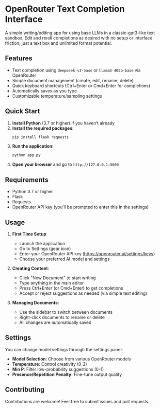 # OpenRouter Text Completion Interface

A simple writing/editing app for using base LLMs in a classic-gpt3-like text sandbox. Edit and reroll completions as desired with no setup or interface friction, just a text box and unlimited format potential.

## Features

- Text completion using `deepseek-v3-base` or `llama3-405b-base` via OpenRouter
- Simple document management (create, edit, rename, delete)
- Quick keyboard shortcuts (Ctrl+Enter or Cmd+Enter for completions)
- Automatically saves as you type
- Customizable temperature/sampling settings

## Quick Start

1. **Install Python** (3.7 or higher) if you haven't already
2. **Install the required packages**:
   ```bash
   pip install flask requests
   ```
3. **Run the application**:
   ```bash
   python app.py
   ```
4. **Open your browser** and go to `http://127.0.0.1:5000`

## Requirements

- Python 3.7 or higher
- Flask
- Requests
- OpenRouter API key (you'll be prompted to enter this in the settings)

## Usage

1. **First Time Setup**:
   - Launch the application
   - Go to Settings (gear icon)
   - Enter your OpenRouter API key (https://openrouter.ai/settings/keys)
   - Choose your preferred AI model and settings

2. **Creating Content**:
   - Click "New Document" to start writing
   - Type anything in the main editor
   - Press Ctrl+Enter (or Cmd+Enter) to get completions
   - Accept or reject suggestions as needed (via simple text editing)

3. **Managing Documents**:
   - Use the sidebar to switch between documents
   - Right-click documents to rename or delete
   - All changes are automatically saved

## Settings

You can change model settings through the settings panel:

- **Model Selection**: Choose from various OpenRouter models
- **Temperature**: Control creativity (0-2)
- **Min P**: Filter low-probability suggestions (0-1)
- **Presence/Repetition Penalty**: Fine-tune output quality


## Contributing

Contributions are welcome! Feel free to submit issues and pull requests.
